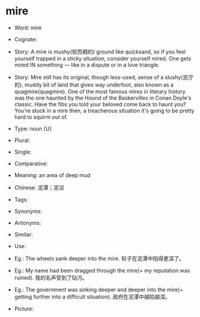 # mire

- Word: mire
- Cognate: 
- Story: A mire is mushy(软而稠的) ground like quicksand, so if you feel yourself trapped in a sticky situation, consider yourself mired. One gets mired IN something — like in a dispute or in a love triangle.
- Story: Mire still has its original, though less-used, sense of a slushy(泥泞的), muddy bit of land that gives way underfoot, also known as a quagmire(quagmire). One of the most famous mires in literary history was the one haunted by the Hound of the Baskervilles in Conan Doyle's classic. Have the fibs you told your beloved come back to haunt you? You're stuck in a mire then, a treacherous situation it's going to be pretty hard to squirm out of.

- Type: noun [U]
- Plural: 
- Single: 
- Comparative: 
- Meaning: an area of deep mud
- Chinese: 泥潭；泥沼
- Tags: 
- Synonyms: 
- Antonyms: 
- Similar: 
- Use: 
- Eg.: The wheels sank deeper into the mire. 轮子在泥潭中陷得更深了。
- Eg.: My name had been dragged through the mire(= my reputation was ruined). 我的名声受到了玷污。
- Eg.: The government was sinking deeper and deeper into the mire(= getting further into a difficult situation). 政府在泥潭中越陷越深。
- Picture: 

